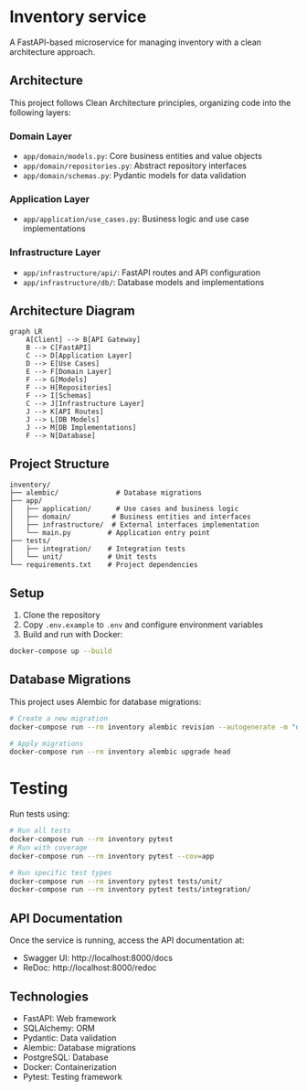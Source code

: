 # Inventory service

A FastAPI-based microservice for managing inventory with a clean architecture approach.

## Architecture

This project follows Clean Architecture principles, organizing code into the following layers:

### Domain Layer
- `app/domain/models.py`: Core business entities and value objects
- `app/domain/repositories.py`: Abstract repository interfaces
- `app/domain/schemas.py`: Pydantic models for data validation

### Application Layer
- `app/application/use_cases.py`: Business logic and use case implementations

### Infrastructure Layer
- `app/infrastructure/api/`: FastAPI routes and API configuration
- `app/infrastructure/db/`: Database models and implementations

## Architecture Diagram

```mermaid
graph LR
    A[Client] --> B[API Gateway]
    B --> C[FastAPI]
    C --> D[Application Layer]
    D --> E[Use Cases]
    E --> F[Domain Layer]
    F --> G[Models]
    F --> H[Repositories]
    F --> I[Schemas]
    C --> J[Infrastructure Layer]
    J --> K[API Routes]
    J --> L[DB Models]
    J --> M[DB Implementations]
    F --> N[Database]
```

## Project Structure
```
inventory/
├── alembic/              # Database migrations
├── app/
│   ├── application/      # Use cases and business logic
│   ├── domain/          # Business entities and interfaces
│   ├── infrastructure/  # External interfaces implementation
│   └── main.py         # Application entry point
├── tests/
│   ├── integration/    # Integration tests
│   └── unit/           # Unit tests
└── requirements.txt    # Project dependencies
```

## Setup

1. Clone the repository
2. Copy `.env.example` to `.env` and configure environment variables
3. Build and run with Docker:
```bash
docker-compose up --build
```

## Database Migrations

This project uses Alembic for database migrations:

```bash
# Create a new migration
docker-compose run --rm inventory alembic revision --autogenerate -m "description"

# Apply migrations
docker-compose run --rm inventory alembic upgrade head
```

# Testing

Run tests using:

```bash
# Run all tests
docker-compose run --rm inventory pytest
# Run with coverage
docker-compose run --rm inventory pytest --cov=app

# Run specific test types
docker-compose run --rm inventory pytest tests/unit/
docker-compose run --rm inventory pytest tests/integration/
```

## API Documentation

Once the service is running, access the API documentation at:
- Swagger UI: http://localhost:8000/docs
- ReDoc: http://localhost:8000/redoc

## Technologies

- FastAPI: Web framework
- SQLAlchemy: ORM
- Pydantic: Data validation
- Alembic: Database migrations
- PostgreSQL: Database
- Docker: Containerization
- Pytest: Testing framework